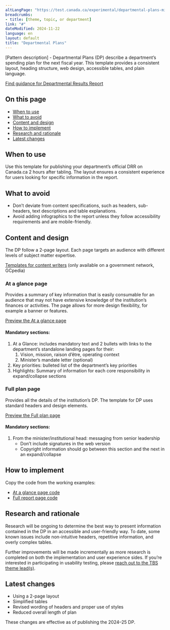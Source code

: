 ```yaml
---
altLangPage: "https://test.canada.ca/experimental/departmental-plans-ministeriels/pm-modele-de-contenu.html"
breadcrumbs:
- title: [theme, topic, or department]
link: "#"
dateModified: 2024-11-22
language: en
layout: default
title: "Departmental Plans"
---
```

<div class="mwsgeneric-base-html parbase section">
    <p>[Pattern description] - Departmental Plans (DP) describe a department&rsquo;s spending plan for the next fiscal
        year. This template provides a consistent layout, heading structure, web design, accessible tables, and plain
        language.</p>
    <a class="btn btn-primary btn-lg"
        href="https://test.canada.ca/experimental/results-resultats/drr-content-model.html">Find guidance for
        Departmental Results Report</a>
    <section>
        <h2>On this page</h2>
        <ul>
            <li><a href="#toc01">When to use </a></li>
            <li><a href="#toc02">What to avoid </a></li>
            <li><a href="#toc03">Content and design </a></li>
            <li><a href="#toc04">How to implement </a></li>
            <li><a href="#toc05">Research and rationale</a></li>
            <li><a href="#toc06">Latest changes </a></li>
        </ul>
    </section>
    <section>
        <h2 id="toc01">When to use </h2>
        <p>Use this template for publishing your department’s official DRR on Canada.ca 2 hours after tabling. The
            layout ensures a consistent experience for users looking for specific information in the report.</p>
    </section>
    <section>
        <h2 id="toc02">What to avoid </h2>
        <ul>
            <li>Don&rsquo;t deviate from content specifications, such as headers, sub-headers, text descriptions and
                table explanations. </li>
            <li>Avoid adding infographics to the report unless they follow accessibility requirements and are
                mobile-friendly.</li>
        </ul>
    </section>
    <section>
        <h2 id="toc03">Content and design</h2>
        <p>The DP follow a 2-page layout. Each page targets an audience with different levels of subject matter
            expertise. </p>
        <p><a class="btn btn-default btn-lg"
                href="https://www.gcpedia.gc.ca/wiki/Part_III_Estimates_Portal#2024-25_Departmental_Plan">Templates for
                content writers</a> (only available on a government network, GCpedia)</p>
        <section>
            <h3>At a glance page</h3>
            <p>Provides a summary of key information that is easily consumable for an audience that may not have
                extensive knowledge of the institution&rsquo;s finances or activities. The page allows for more design
                flexibility, for example a banner or features.</p>
            <p><a class="btn btn-default"
                    href="https://test.canada.ca/experimental/departmental-plans-ministeriels/dp-at-glance.html">Preview
                    the At a glance page</a></p>
            <section>
                <h4>Mandatory sections:</h4>
                <ol>
                    <li>At a Glance: includes mandatory text and 2 bullets with links to the department&rsquo;s
                        standalone landing pages for their:
                        <ol class="lst-lwr-alph">
                            <li>Vision, mission, raison d&rsquo;être, operating context</li>
                            <li>Minister&rsquo;s mandate letter (optional)</li>
                        </ol>
                    </li>
                    <li>Key priorities: bulleted list of the department&rsquo;s key priorities  </li>
                    <li>Highlights: Summary of information for each core responsibility in expand/collapse sections</li>
                </ol>
            </section>
        </section>
        <section>
            <h3>Full plan page</h3>
            <p>Provides all the details of the institution&rsquo;s DP. The template for DP uses standard headers and
                design elements.</p>
            <p><a class="btn btn-default"
                    href="https://test.canada.ca/experimental/departmental-plans-ministeriels/dp-full-page.html">Preview
                    the Full plan page</a></p>
            <section>
                <h4>Mandatory sections:</h4>
                <ol>
                    <li>From the minister/institutional head: messaging from senior leadership
                        <ul>
                            <li>Don&rsquo;t include signatures in the web version</li>
                            <li>Copyright information should go between this section and the next in an expand/collapse
                            </li>
                        </ul>
                    </li>
                </ol>
            </section>
        </section>
    </section>
    <section>
        <h2 id="toc04">How to implement</h2>
        <p>Copy the code from the working examples:</p>
        <ul class="list-unstyled">
            <li><a class="btn btn-default btn-lg"
                    href="https://github.com/gc-proto/experimental/blob/master/departmental-plans-ministeriels/dp-at-glance.md">At
                    a glance page code</a></li>
            <li><a class="btn btn-default btn-lg"
                    href="https://github.com/gc-proto/experimental/blob/master/departmental-plans-ministeriels/dp-full-page.md">Full
                    report page code</a></li>
        </ul>
    </section>
    <section>
        <h2 id="toc05">Research and rationale</h2>
        <p>Research will be ongoing to determine the best way to present information contained in the DP in an
            accessible and user-friendly way. To date, some known issues include non-intuitive headers, repetitive
            information, and overly complex tables.</p>
        <p>Further improvements will be made incrementally as more research is completed on both the implementation and
            user experience sides. If you&rsquo;re interested in participating in usability testing, please <a
                href="mailto:DAS.SCN@tbs-sct.gc.ca">reach out to the TBS theme lead(s)</a>.</p>
    </section>
    <section>
        <h2 id="toc06">Latest changes</h2>
        <ul>
            <li>Using a 2-page layout</li>
            <li>Simplified tables</li>
            <li>Revised wording of headers and proper use of styles</li>
            <li>Reduced overall length of plan</li>
        </ul>
        <p>These changes are effective as of publishing the 2024–25 DP.</p>
    </section>
</div>